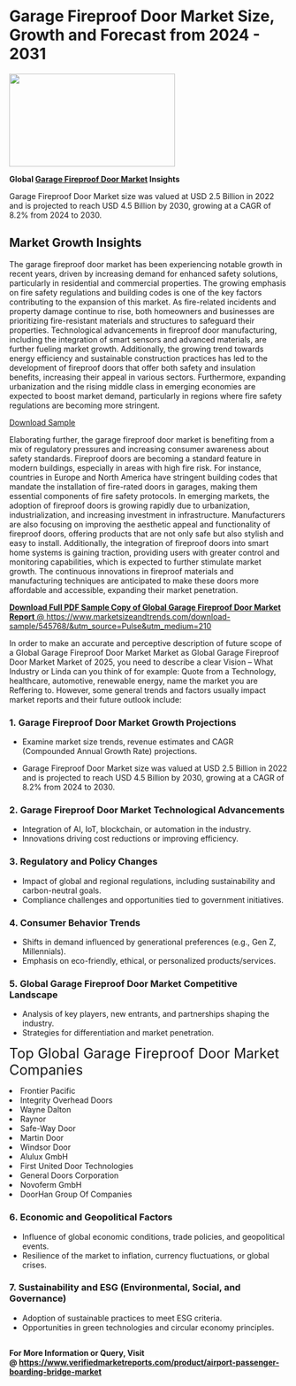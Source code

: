 <H1>Garage Fireproof Door Market Size, Growth and Forecast from 2024 - 2031</H1><img class="aligncenter size-medium wp-image-584254" src="https://thirdeyenews.in/wp-content/uploads/2024/09/Global-Market-Research-300x168.jpeg" alt="" width="300" height="168" /><p><strong>Global&nbsp;<a href="https://www.marketsizeandtrends.com/download-sample/545768/&amp;utm_source=Pulse&amp;utm_medium=210">Garage Fireproof Door Market</a> Insights</strong></p><p>Garage Fireproof Door Market size was valued at USD 2.5 Billion in 2022 and is projected to reach USD 4.5 Billion by 2030, growing at a CAGR of 8.2% from 2024 to 2030.</p><p><h2>Market Growth Insights</h2> <p>The garage fireproof door market has been experiencing notable growth in recent years, driven by increasing demand for enhanced safety solutions, particularly in residential and commercial properties. The growing emphasis on fire safety regulations and building codes is one of the key factors contributing to the expansion of this market. As fire-related incidents and property damage continue to rise, both homeowners and businesses are prioritizing fire-resistant materials and structures to safeguard their properties. Technological advancements in fireproof door manufacturing, including the integration of smart sensors and advanced materials, are further fueling market growth. Additionally, the growing trend towards energy efficiency and sustainable construction practices has led to the development of fireproof doors that offer both safety and insulation benefits, increasing their appeal in various sectors. Furthermore, expanding urbanization and the rising middle class in emerging economies are expected to boost market demand, particularly in regions where fire safety regulations are becoming more stringent.</p> <p><a href="#download-sample">Download Sample</a></p> <p>Elaborating further, the garage fireproof door market is benefiting from a mix of regulatory pressures and increasing consumer awareness about safety standards. Fireproof doors are becoming a standard feature in modern buildings, especially in areas with high fire risk. For instance, countries in Europe and North America have stringent building codes that mandate the installation of fire-rated doors in garages, making them essential components of fire safety protocols. In emerging markets, the adoption of fireproof doors is growing rapidly due to urbanization, industrialization, and increasing investment in infrastructure. Manufacturers are also focusing on improving the aesthetic appeal and functionality of fireproof doors, offering products that are not only safe but also stylish and easy to install. Additionally, the integration of fireproof doors into smart home systems is gaining traction, providing users with greater control and monitoring capabilities, which is expected to further stimulate market growth. The continuous innovations in fireproof materials and manufacturing techniques are anticipated to make these doors more affordable and accessible, expanding their market penetration.</p> <p><a href="#get-more"></p><p><span class=""><strong>Download Full PDF Sample Copy of Global Garage Fireproof Door Market Report</strong> @ <a href="https://www.marketsizeandtrends.com/download-sample/545768/&amp;utm_source=Pulse&amp;utm_medium=210" target="_blank">https://www.marketsizeandtrends.com/download-sample/545768/&amp;utm_source=Pulse&amp;utm_medium=210</a></span></p><p>In order to make an accurate and perceptive description of future scope of a Global&nbsp;Garage Fireproof Door Market Market as Global&nbsp;Garage Fireproof Door Market Market of 2025, you need to describe a clear Vision &ndash; What Industry or Linda can you think of for example: Quote from a Technology, healthcare, automotive, renewable energy, name the market you are Reffering to. However, some general trends and factors usually impact market reports and their future outlook include:</p><h3>1.&nbsp;<strong>Garage Fireproof Door Market Growth Projections</strong></h3><ul><li>Examine market size trends, revenue estimates and CAGR (Compounded Annual Growth Rate) projections.</li><li><p>Garage Fireproof Door Market size was valued at USD 2.5 Billion in 2022 and is projected to reach USD 4.5 Billion by 2030, growing at a CAGR of 8.2% from 2024 to 2030.</p></li></ul><h3>2.&nbsp;<strong>Garage Fireproof Door Market Technological Advancements</strong></h3><ul><li>Integration of AI, IoT, blockchain, or automation in the industry.</li><li>Innovations driving cost reductions or improving efficiency.</li></ul><h3>3.&nbsp;<strong>Regulatory and Policy Changes</strong></h3><ul><li>Impact of global and regional regulations, including sustainability and carbon-neutral goals.</li><li>Compliance challenges and opportunities tied to government initiatives.</li></ul><h3>4.&nbsp;<strong>Consumer Behavior Trends</strong></h3><ul><li>Shifts in demand influenced by generational preferences (e.g., Gen Z, Millennials).</li><li>Emphasis on eco-friendly, ethical, or personalized products/services.</li></ul><h3>5.&nbsp;<strong>Global Garage Fireproof Door Market Competitive Landscape</strong></h3><ul><li>Analysis of key players, new entrants, and partnerships shaping the industry.</li><li>Strategies for differentiation and market penetration.</li></ul><p data-pm-slice="1 1 []"><span style="color: inherit; font-family: inherit; font-size: 25px;">Top Global Garage Fireproof Door Market Companies</span></p><div class="" data-test-id=""><p><li>Frontier Pacific</li><li> Integrity Overhead Doors</li><li> Wayne Dalton</li><li> Raynor</li><li> Safe-Way Door</li><li> Martin Door</li><li> Windsor Door</li><li> Alulux GmbH</li><li> First United Door Technologies</li><li> General Doors Corporation</li><li> Novoferm GmbH</li><li> DoorHan Group Of Companies</li></p></div><h3>6.&nbsp;<strong>Economic and Geopolitical Factors</strong></h3><ul><li>Influence of global economic conditions, trade policies, and geopolitical events.</li><li>Resilience of the market to inflation, currency fluctuations, or global crises.</li></ul><h3>7.&nbsp;<strong>Sustainability and ESG (Environmental, Social, and Governance)</strong></h3><ul><li>Adoption of sustainable practices to meet ESG criteria.</li><li>Opportunities in green technologies and circular economy principles.</li></ul><h2><strong style="font-size: 14px;">For More Information or Query, Visit @&nbsp;</strong><a style="background-color: #ffffff; font-size: 14px;" href="https://www.marketsizeandtrends.com/report/garage-fireproof-door-market/" target="_blank">https://www.verifiedmarketreports.com/product/airport-passenger-boarding-bridge-market</a></h2>
